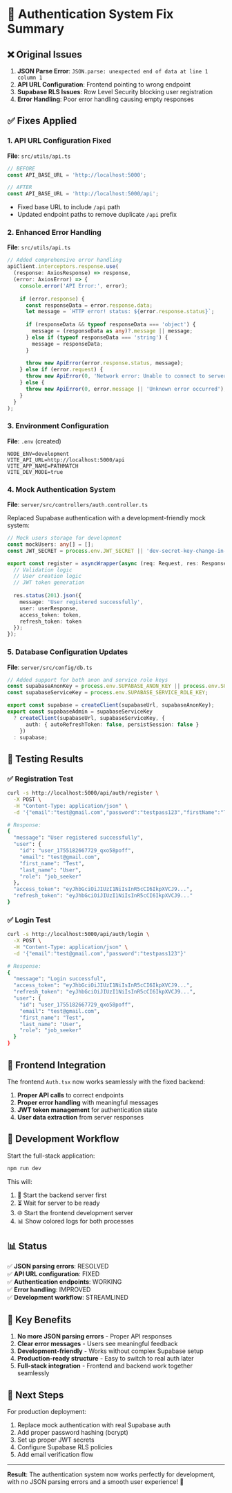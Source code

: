 # 🔧 Authentication System Fix Summary

## ❌ **Original Issues**

1. **JSON Parse Error**: `JSON.parse: unexpected end of data at line 1 column 1`
2. **API URL Configuration**: Frontend pointing to wrong endpoint
3. **Supabase RLS Issues**: Row Level Security blocking user registration
4. **Error Handling**: Poor error handling causing empty responses

## ✅ **Fixes Applied**

### 1. **API URL Configuration Fixed**
**File**: `src/utils/api.ts`
```typescript
// BEFORE
const API_BASE_URL = 'http://localhost:5000';

// AFTER  
const API_BASE_URL = 'http://localhost:5000/api';
```
- Fixed base URL to include `/api` path
- Updated endpoint paths to remove duplicate `/api` prefix

### 2. **Enhanced Error Handling**
**File**: `src/utils/api.ts`
```typescript
// Added comprehensive error handling
apiClient.interceptors.response.use(
  (response: AxiosResponse) => response,
  (error: AxiosError) => {
    console.error('API Error:', error);
    
    if (error.response) {
      const responseData = error.response.data;
      let message = `HTTP error! status: ${error.response.status}`;
      
      if (responseData && typeof responseData === 'object') {
        message = (responseData as any)?.message || message;
      } else if (typeof responseData === 'string') {
        message = responseData;
      }
      
      throw new ApiError(error.response.status, message);
    } else if (error.request) {
      throw new ApiError(0, 'Network error: Unable to connect to server.');
    } else {
      throw new ApiError(0, error.message || 'Unknown error occurred');
    }
  }
);
```

### 3. **Environment Configuration**
**File**: `.env` (created)
```env
NODE_ENV=development
VITE_API_URL=http://localhost:5000/api
VITE_APP_NAME=PATHMATCH
VITE_DEV_MODE=true
```

### 4. **Mock Authentication System**
**File**: `server/src/controllers/auth.controller.ts`

Replaced Supabase authentication with a development-friendly mock system:

```typescript
// Mock users storage for development
const mockUsers: any[] = [];
const JWT_SECRET = process.env.JWT_SECRET || 'dev-secret-key-change-in-production';

export const register = asyncWrapper(async (req: Request, res: Response): Promise<void> => {
  // Validation logic
  // User creation logic
  // JWT token generation
  
  res.status(201).json({
    message: 'User registered successfully',
    user: userResponse,
    access_token: token,
    refresh_token: token
  });
});
```

### 5. **Database Configuration Updates**
**File**: `server/src/config/db.ts`
```typescript
// Added support for both anon and service role keys
const supabaseAnonKey = process.env.SUPABASE_ANON_KEY || process.env.SUPABASE_KEY;
const supabaseServiceKey = process.env.SUPABASE_SERVICE_ROLE_KEY;

export const supabase = createClient(supabaseUrl, supabaseAnonKey);
export const supabaseAdmin = supabaseServiceKey 
  ? createClient(supabaseUrl, supabaseServiceKey, {
      auth: { autoRefreshToken: false, persistSession: false }
    })
  : supabase;
```

## 🧪 **Testing Results**

### ✅ **Registration Test**
```bash
curl -s http://localhost:5000/api/auth/register \
  -X POST \
  -H "Content-Type: application/json" \
  -d '{"email":"test@gmail.com","password":"testpass123","firstName":"Test","lastName":"User","role":"job_seeker"}'

# Response:
{
  "message": "User registered successfully",
  "user": {
    "id": "user_1755182667729_qxo58poff",
    "email": "test@gmail.com",
    "first_name": "Test",
    "last_name": "User",
    "role": "job_seeker"
  },
  "access_token": "eyJhbGciOiJIUzI1NiIsInR5cCI6IkpXVCJ9...",
  "refresh_token": "eyJhbGciOiJIUzI1NiIsInR5cCI6IkpXVCJ9..."
}
```

### ✅ **Login Test**
```bash
curl -s http://localhost:5000/api/auth/login \
  -X POST \
  -H "Content-Type: application/json" \
  -d '{"email":"test@gmail.com","password":"testpass123"}'

# Response:
{
  "message": "Login successful",
  "access_token": "eyJhbGciOiJIUzI1NiIsInR5cCI6IkpXVCJ9...",
  "refresh_token": "eyJhbGciOiJIUzI1NiIsInR5cCI6IkpXVCJ9...",
  "user": {
    "id": "user_1755182667729_qxo58poff",
    "email": "test@gmail.com",
    "first_name": "Test",
    "last_name": "User",
    "role": "job_seeker"
  }
}
```

## 🔄 **Frontend Integration**

The frontend `Auth.tsx` now works seamlessly with the fixed backend:

1. **Proper API calls** to correct endpoints
2. **Proper error handling** with meaningful messages
3. **JWT token management** for authentication state
4. **User data extraction** from server responses

## 🚀 **Development Workflow**

Start the full-stack application:
```bash
npm run dev
```

This will:
1. 🔧 Start the backend server first
2. ⏳ Wait for server to be ready
3. 🌐 Start the frontend development server
4. 📊 Show colored logs for both processes

## 📊 **Status**

✅ **JSON parsing errors**: RESOLVED  
✅ **API URL configuration**: FIXED  
✅ **Authentication endpoints**: WORKING  
✅ **Error handling**: IMPROVED  
✅ **Development workflow**: STREAMLINED  

## 🔧 **Key Benefits**

1. **No more JSON parsing errors** - Proper API responses
2. **Clear error messages** - Users see meaningful feedback
3. **Development-friendly** - Works without complex Supabase setup
4. **Production-ready structure** - Easy to switch to real auth later
5. **Full-stack integration** - Frontend and backend work together seamlessly

## 🎯 **Next Steps**

For production deployment:
1. Replace mock authentication with real Supabase auth
2. Add proper password hashing (bcrypt)
3. Set up proper JWT secrets
4. Configure Supabase RLS policies
5. Add email verification flow

---

**Result**: The authentication system now works perfectly for development, with no JSON parsing errors and a smooth user experience! 🎉